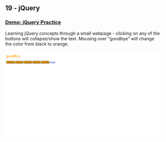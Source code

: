 ## 19 - jQuery

### [Demo: jQuery Practice](https://jquerypractice.gdbecker.repl.co/)

Learning jQuery concepts through a small webpage - clicking on any of the buttons will collapse/show the text. Mousing over "goodbye" will change the color from black to orange.

!["Page"](./Page.png)
